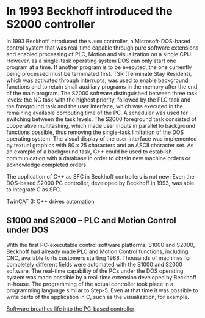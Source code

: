 # In 1993 Beckhoff introduced the S2000 controller

In 1993 Beckhoff introduced the `S2000` controller, a Microsoft-DOS-based control system that was real-time capable through pure software extensions and enabled processing of PLC, Motion and visualization on a single CPU. However, as a single-task operating system DOS can only start one program at a time. If another program is to be executed, the one currently being processed must be terminated first. TSR (Terminate Stay Resident), which was activated through interrupts, was used to enable background functions and to retain small auxiliary programs in the memory after the end of the main program. The S2000 software distinguished between three task levels: the NC task with the highest priority, followed by the PLC task and the foreground task and the user interface, which was executed in the remaining available computing time of the PC. A scheduler was used for switching between the task levels. The S2000 foreground task consisted of cooperative multitasking, which made user inputs in parallel to background functions possible, thus removing the single-task limitation of the DOS operating system. The visual display of the user interface was implemented by textual graphics with 80 x 25 characters and an ASCII character set. As an example of a background task, C++ could be used to establish communication with a database in order to obtain new machine orders or acknowledge completed orders.

The application of C++ as SFC in Beckhoff controllers is not new: Even the DOS-based S2000 PC controller, developed by Beckhoff in 1993, was able to integrate C as SFC.

[TwinCAT 3: C++ drives automation](http://www.pc-control.net/pdf/special_25_years_pcc/products/pcc_special_0811_twincat3_e.pdf)

## S1000 and S2000 – PLC and Motion Control under DOS

With the first PC-executable control software platforms, S1000 and S2000, Beckhoff had already made PLC and Motion Control functions, including CNC, available to its customers starting 1988. Thousands of machines for completely different fields were automated with the S1000 and S2000 software. The real-time capability of the PCs under the DOS operating system was made possible by a real-time extension developed by Beckhoff in-house. The programming of the actual controller took place in a programming language similar to Step-5. Even at that time it was possible to write parts of the application in C, such as the visualization, for example.

[Software breathes life into the PC-based controller](http://www.pc-control.net/pdf/special_25_years_pcc/products/pcc_special_0811_software_e.pdf)
